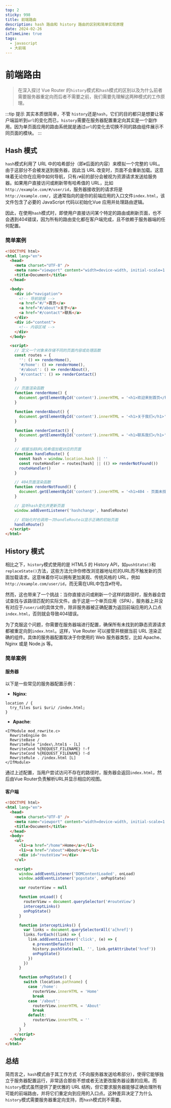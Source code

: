 ```yaml
---
top: 2
sticky: 998
title: 前端路由
description: hash 路由和 history 路由的区别和简单实现原理
date: 2024-02-26
isTimeLine: true
tags:
  - javascript
  - 大前端
---
```


# 前端路由

> 在深入探讨 Vue Router 的`history`模式和`hash`模式的区别以及为什么前者需要服务器重定向而后者不需要之前，我们需要先理解这两种模式的工作原理。

:::tip 提示
其实本质很简单，不管 `history`还是`hash`，它们的目的都只是想要让客户端监听到`url`的变化而已，`history`需要在服务器配置重定向其实是一个副作用。因为单页面应用的路由系统就是通过`url`的变化去切换不同的路由组件展示不同页面的模块。
:::

## Hash 模式

`hash`模式利用了 URL 中的哈希部分（即`#`后面的内容）来模拟一个完整的 URL。由于这部分不会被发送到服务器，因此当 URL 改变时，页面不会重新加载。这意味着无论你在应用中如何导航，只有`/#`前的部分会被视为资源请求发送给服务器。如果用户直接访问或刷新带有哈希值的 URL，比如`http://example.com/#/user/id`，服务器接收到的请求将是`http://example.com/`，这通常指向的是你的前端应用的入口文件`index.html`，该文件包含了必要的 JavaScript 代码以初始化Vue 应用并处理路由逻辑。

因此，在使用`hash`模式时，即使用户直接访问某个特定的路由或刷新页面，也不会遇到404错误，因为所有的路由变化都在客户端完成，且不依赖于服务器端的任何配置。

### 简单案例

```html
<!DOCTYPE html>
<html lang="en">
  <head>
    <meta charset="UTF-8" />
    <meta name="viewport" content="width=device-width, initial-scale=1.0" />
    <title>Document</title>
  </head>

  <body>
    <div id="navigation">
      <!-- 导航链接 -->
      <a href="#/">首页</a>
      <a href="#/about">关于</a>
      <a href="#/contact">联系</a>
    </div>
    <div id="content">
      <!-- 内容区域 -->
    </div>
  </body>

  <script>
    // 定义一个对象来存储不同的页面内容或处理函数
    const routes = {
      '': () => renderHome(),
      '#/home': () => renderHome(),
      '#/about': () => renderAbout(),
      '#/contact': () => renderContact()
    }

    // 页面渲染函数
    function renderHome() {
      document.getElementById('content').innerHTML = '<h1>欢迎来到首页</h1>'
    }

    function renderAbout() {
      document.getElementById('content').innerHTML = '<h1>关于我们</h1>'
    }

    function renderContact() {
      document.getElementById('content').innerHTML = '<h1>联系我们</h1>'
    }

    // 根据当前URL哈希值加载对应的页面
    function handleRoute() {
      const hash = window.location.hash || ''
      const routeHandler = routes[hash] || (() => renderNotFound())
      routeHandler()
    }

    // 404页面渲染函数
    function renderNotFound() {
      document.getElementById('content').innerHTML = '<h1>404 - 页面未找到</h1>'
    }

    // 监听hash变化并更新页面
    window.addEventListener('hashchange', handleRoute)

    // 初始化时也调用一次handleRoute以显示正确的初始页面
    handleRoute()
  </script>
</html>
```

## History 模式

相比之下，`history`模式使用的是 HTML5 的 History API，如`pushState()`和`replaceState()`方法，这些方法允许你修改浏览器地址栏的URL而不触发新的页面加载请求。这意味着你可以拥有更加美观、传统风格的 URL，例如`http://example.com/user/id`，而无需在URL中包含`#`符号。

然而，这也带来了一个挑战：当你直接访问或刷新一个这样的路径时，服务器会尝试查找与该路径匹配的实际文件。由于这是一个单页应用（SPA），服务器上并没有对应于`/user/id`的具体文件，除非服务器被正确配置为返回前端应用的入口点`index.html`，否则就会导致404错误。

为了克服这个问题，你需要在服务器端进行配置，确保所有未找到的静态资源请求都被重定向到`index.html`。这样，Vue Router 可以接管并根据当前 URL 渲染正确的组件。具体的服务器配置取决于你使用的 Web 服务器类型，比如 Apache、Nginx 或是 Node.js 等。

### 简单案例

#### 服务器

以下是一些常见的服务器配置示例：

- **Nginx**:

```nginx
location / {
  try_files $uri $uri/ /index.html;
}
```

- **Apache**:

```plain
<IfModule mod_rewrite.c>
  RewriteEngine On
  RewriteBase /
  RewriteRule ^index\.html$ - [L]
  RewriteCond %{REQUEST_FILENAME} !-f
  RewriteCond %{REQUEST_FILENAME} !-d
  RewriteRule . /index.html [L]
</IfModule>

```

通过上述配置，当用户尝试访问不存在的路径时，服务器会返回`index.html`，然后由Vue Router负责解析URL并显示相应的视图。

#### 客户端

```html
<!DOCTYPE html>
<html lang="en">
  <head>
    <meta charset="UTF-8" />
    <meta name="viewport" content="width=device-width, initial-scale=1.0" />
    <title>Document</title>
  </head>
  <body>
    <ul>
      <li><a href="/home">Home</a></li>
      <li><a href="/about">About</a></li>
      <div id="routeView"></div>
    </ul>

    <script>
      window.addEventListener('DOMContentLoaded', onLoad)
      window.addEventListener('popstate', onPopState)

      var routerView = null

      function onLoad() {
        routerView = document.querySelector('#routeView')
        interceptLinks()
        onPopState()
      }

      function interceptLinks() {
        var links = document.querySelectorAll('a[href]')
        links.forEach((link) => {
          link.addEventListener('click', (e) => {
            e.preventDefault()
            history.pushState(null, '', link.getAttribute('href'))
            onPopState()
          })
        })
      }

      function onPopState() {
        switch (location.pathname) {
          case '/home':
            routerView.innerHTML = 'Home'
            break
          case '/about':
            routerView.innerHTML = 'About'
            break
          default:
            routerView.innerHTML = ''
        }
      }
    </script>
  </body>
</html>
```

## 总结

简而言之，`hash`模式由于其工作方式（不向服务器发送哈希部分），使得它能够独立于服务器配置运行，非常适合那些不想或者无法更改服务器设置的应用。而`history`模式虽然提供了更优雅的 URL 结构，但它要求服务器能够正确处理所有可能的前端路由，并将它们重定向到应用的入口点。这种差异决定了为什么`history`模式需要服务器重定向支持，而`hash`模式则不需要。
